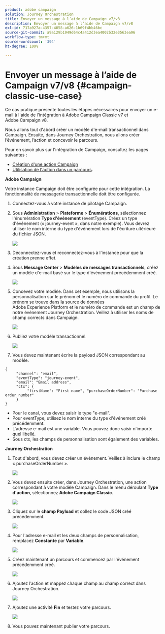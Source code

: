 ```yaml
---
product: adobe campaign
solution: Journey Orchestration
title: Envoyer un message à l’aide de Campaign v7/v8
description: Envoyer un message à l’aide de Campaign v7/v8
exl-id: 717a927a-4357-4058-a626-1b69f4bb46bc
source-git-commit: a9a129b1949d64c4a412d3ea4002b32e3563ea96
workflow-type: tm+mt
source-wordcount: '394'
ht-degree: 100%

---
```


# Envoyer un message à l’aide de Campaign v7/v8 {#campaign-classic-use-case}

Ce cas pratique présente toutes les étapes nécessaires pour envoyer un e-mail à l&#39;aide de l&#39;intégration à Adobe Campaign Classic v7 et Adobe Campaign v8.

Nous allons tout d&#39;abord créer un modèle d&#39;e-mail transactionnel dans Campaign. Ensuite, dans Journey Orchestration, nous allons créer l’événement, l’action et concevoir le parcours.

Pour en savoir plus sur l&#39;intégration de Campaign, consultez les pages suivantes :

* [Création d&#39;une action Campaign](../action/acc-action.md)
* [Utilisation de l&#39;action dans un parcours](../building-journeys/using-adobe-campaign-classic.md).

**Adobe Campaign**

Votre instance Campaign doit être configurée pour cette intégration. La fonctionnalité de messagerie transactionnelle doit être configurée.

1. Connectez-vous à votre instance de pilotage Campaign.

1. Sous **Administration** > **Plateforme** > **Énumérations**, sélectionnez l&#39;énumération **Type d&#39;événement** (eventType). Créez un type d&#39;événement (« journey-event », dans notre exemple). Vous devrez utiliser le nom interne du type d&#39;événement lors de l&#39;écriture ultérieure du fichier JSON.

   ![](../assets/accintegration-uc-1.png)

1. Déconnectez-vous et reconnectez-vous à l&#39;instance pour que la création prenne effet.

1. Sous **Message Center** > **Modèles de messages transactionnels**, créez un modèle d&#39;e-mail basé sur le type d&#39;événement précédemment créé.

   ![](../assets/accintegration-uc-2.png)

1. Concevez votre modèle. Dans cet exemple, nous utilisons la personnalisation sur le prénom et le numéro de commande du profil. Le prénom se trouve dans la source de données Adobe Experience Platform et le numéro de commande est un champ de notre événement Journey Orchestration. Veillez à utiliser les noms de champ corrects dans Campaign.

   ![](../assets/accintegration-uc-3.png)

1. Publiez votre modèle transactionnel.

   ![](../assets/accintegration-uc-4.png)

1. Vous devez maintenant écrire la payload JSON correspondant au modèle.

```
{
     "channel": "email",
     "eventType": "journey-event",
     "email": "Email address",
     "ctx": {
          "firstName": "First name", "purchaseOrderNumber": "Purchase order number"
     }
}
```

* Pour le canal, vous devez saisir le type &quot;e-mail&quot;.
* Pour eventType, utilisez le nom interne du type d&#39;événement créé précédemment.
* L&#39;adresse e-mail est une variable. Vous pouvez donc saisir n&#39;importe quel libellé.
* Sous ctx, les champs de personnalisation sont également des variables.

**Journey Orchestration**

1. Tout d&#39;abord, vous devez créer un événement. Veillez à inclure le champ « purchaseOrderNumber ».

   ![](../assets/accintegration-uc-5.png)

1. Vous devez ensuite créer, dans Journey Orchestration, une action correspondant à votre modèle Campaign. Dans le menu déroulant **Type d&#39;action**, sélectionnez **Adobe Campaign Classic**.

   ![](../assets/accintegration-uc-6.png)

1. Cliquez sur le **champ Payload** et collez le code JSON créé précédemment.

   ![](../assets/accintegration-uc-7.png)

1. Pour l&#39;adresse e-mail et les deux champs de personnalisation, remplacez **Constante** par **Variable**.

   ![](../assets/accintegration-uc-8.png)

1. Créez maintenant un parcours et commencez par l&#39;événement précédemment créé.

   ![](../assets/accintegration-uc-9.png)

1. Ajoutez l’action et mappez chaque champ au champ correct dans Journey Orchestration.

   ![](../assets/accintegration-uc-10.png)

1. Ajoutez une activité **Fin** et testez votre parcours.

   ![](../assets/accintegration-uc-11.png)

1. Vous pouvez maintenant publier votre parcours.
